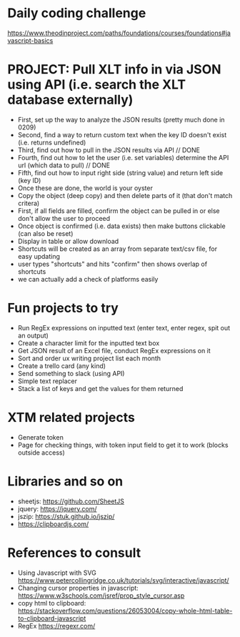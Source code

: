 # Daily coding challenge
https://www.theodinproject.com/paths/foundations/courses/foundations#javascript-basics

# PROJECT: Pull XLT info in via JSON using API (i.e. search the XLT database externally)
- First, set up the way to analyze the JSON results (pretty much done in 0209)
- Second, find a way to return custom text when the key ID doesn't exist (i.e. returns undefined)
- Third, find out how to pull in the JSON results via API // DONE
- Fourth, find out how to let the user (i.e. set variables) determine the API url (which data to pull) // DONE
- Fifth, find out how to input right side (string value) and return left side (key ID)
- Once these are done, the world is your oyster
- Copy the object (deep copy) and then delete parts of it (that don't match critera)
- First, if all fields are filled, confirm the object can be pulled in or else don't allow the user to proceed
- Once object is confirmed (i.e. data exists) then make buttons clickable (can also be reset)
- Display in table or allow download
- Shortcuts will be created as an array from separate text/csv file, for easy updating
- user types "shortcuts" and hits "confirm" then shows overlap of shortcuts
- we can actually add a check of platforms easily

# Fun projects to try
- Run RegEx expressions on inputted text (enter text, enter regex, spit out an output)
- Create a character limit for the inputted text box
- Get JSON result of an Excel file, conduct RegEx expressions on it
- Sort and order ux writing project list each month
- Create a trello card (any kind)
- Send something to slack (using API)
- Simple text replacer
- Stack a list of keys and get the values for them returned

# XTM related projects
- Generate token
- Page for checking things, with token input field to get it to work (blocks outside access)

# Libraries and so on
- sheetjs: https://github.com/SheetJS
- jquery: https://jquery.com/
- jszip: https://stuk.github.io/jszip/
- https://clipboardjs.com/

# References to consult
- Using Javascript with SVG https://www.petercollingridge.co.uk/tutorials/svg/interactive/javascript/
- Changing cursor properties in javascript: https://www.w3schools.com/jsref/prop_style_cursor.asp
- copy html to clipboard: https://stackoverflow.com/questions/26053004/copy-whole-html-table-to-clipboard-javascript
- RegEx https://regexr.com/
